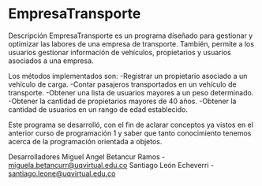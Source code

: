 # EmpresaTransporte

Descripción
EmpresaTransporte es un programa diseñado para gestionar y optimizar las labores de una empresa de transporte. También, permite a los usuarios gestionar información de vehículos, propietarios y usuarios asociados a una empresa.

Los métodos implementados son:
-Registrar un propietario asociado a un vehículo de carga.
-Contar pasajeros transportados en un vehículo de transporte.
-Obtener una lista de usuarios mayores a un peso determinado.
-Obtener la cantidad de propietarios mayores de 40 años.
-Obtener la cantidad de usuarios en un rango de edad establecido.

Este programa se desarrolló, con el fin de aclarar conceptos ya vistos en el anterior curso de programación 1 y saber que tanto conocimiento tenemos acerca de la programación orientada a objetos.

Desarrolladores
Miguel Angel Betancur Ramos - miguela.betancurr@uqvirtual.edu.co
Santiago León Echeverri - santiago.leone@uqvirtual.edu.co
